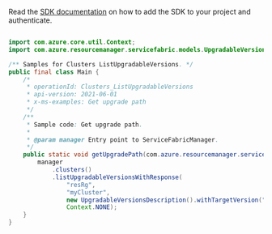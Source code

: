 Read the [SDK documentation](https://github.com/Azure/azure-sdk-for-java/blob/azure-resourcemanager-servicefabric_1.0.0-beta.2/sdk/servicefabric/azure-resourcemanager-servicefabric/README.md) on how to add the SDK to your project and authenticate.

```java

import com.azure.core.util.Context;
import com.azure.resourcemanager.servicefabric.models.UpgradableVersionsDescription;

/** Samples for Clusters ListUpgradableVersions. */
public final class Main {
    /*
     * operationId: Clusters_ListUpgradableVersions
     * api-version: 2021-06-01
     * x-ms-examples: Get upgrade path
     */
    /**
     * Sample code: Get upgrade path.
     *
     * @param manager Entry point to ServiceFabricManager.
     */
    public static void getUpgradePath(com.azure.resourcemanager.servicefabric.ServiceFabricManager manager) {
        manager
            .clusters()
            .listUpgradableVersionsWithResponse(
                "resRg",
                "myCluster",
                new UpgradableVersionsDescription().withTargetVersion("7.2.432.9590"),
                Context.NONE);
    }
}
```
